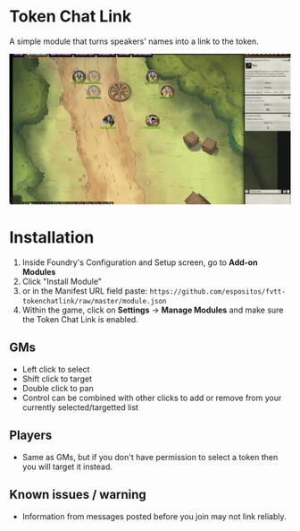 # Token Chat Link
A simple module that turns speakers' names into a link to the token. 

![Select from the chatlog](.github/readme/example.gif)

# Installation
1. Inside Foundry's Configuration and Setup screen, go to **Add-on Modules**
2. Click "Install Module"
3. or in the Manifest URL field paste: `https://github.com/espositos/fvtt-tokenchatlink/raw/master/module.json`
4. Within the game, click on **Settings** -> **Manage Modules** and make sure the Token Chat Link is enabled.


## GMs
 - Left click to select
 - Shift click to target
 - Double click to pan
 - Control can be combined with other clicks to add or remove from your currently selected/targetted list

 ## Players
 - Same as GMs, but if you don't have permission to select a token then you will target it instead.

 ## Known issues / warning
 - Information from messages posted before you join may not link reliably.
